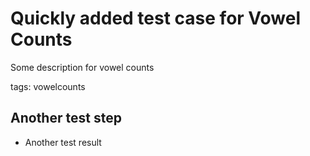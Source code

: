 # Quickly added test case for Vowel Counts

Some description for vowel counts

tags: vowelcounts

## Another test step

* Another test result

